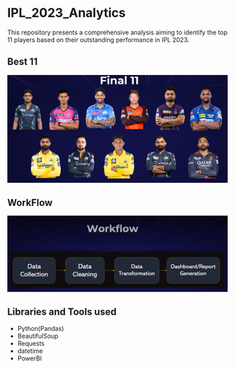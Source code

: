 # IPL_2023_Analytics
This repository presents a comprehensive analysis aiming to identify the top 11 players based on their outstanding performance in IPL 2023.

## Best 11
<p align="center">
    <img src="https://github.com/KirandeepMarala/IPL_2023_Analytics/blob/main/Best_11.png" width="600">
</p>

## WorkFlow
<p align="center">
    <img src="https://github.com/KirandeepMarala/IPL_2023_Analytics/blob/main/workflow.png" width="600">
</p>

## Libraries and Tools used
- Python(Pandas)
- BeautifulSoup
- Requests
- datetime
- PowerBI

